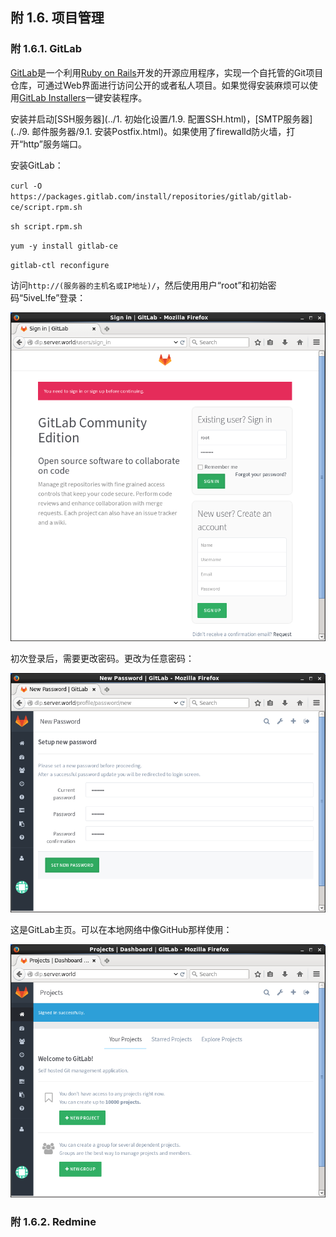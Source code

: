 ## 附 1.6. 项目管理

### 附 1.6.1. GitLab

[GitLab](http://gitlab.org/)是一个利用[Ruby on Rails](http://rubyonrails.org/)开发的开源应用程序，实现一个自托管的Git项目仓库，可通过Web界面进行访问公开的或者私人项目。如果觉得安装麻烦可以使用[GitLab Installers](https://bitnami.com/stack/gitlab)一键安装程序。

安装并启动[SSH服务器](../1. 初始化设置/1.9. 配置SSH.html)，[SMTP服务器](../9. 邮件服务器/9.1. 安装Postfix.html)。如果使用了firewalld防火墙，打开“http”服务端口。

安装GitLab：

`curl -O https://packages.gitlab.com/install/repositories/gitlab/gitlab-ce/script.rpm.sh`

`sh script.rpm.sh`

`yum -y install gitlab-ce`

`gitlab-ctl reconfigure`

访问`http://(服务器的主机名或IP地址)/`，然后使用用户“root”和初始密码“5iveL!fe”登录：

![gitlab-web1](../Contents/gitlab-web1.png)

初次登录后，需要更改密码。更改为任意密码：

![gitlab-web2](../Contents/gitlab-web2.png)

这是GitLab主页。可以在本地网络中像GitHub那样使用：

![gitlab-web3](../Contents/gitlab-web3.png)

### 附 1.6.2. Redmine
